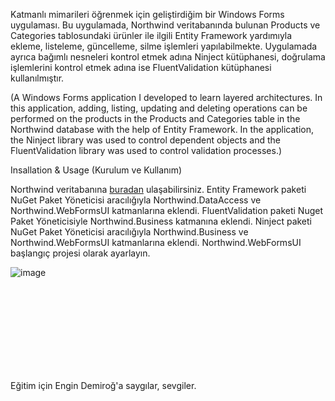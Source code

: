 Katmanlı mimarileri öğrenmek için geliştirdiğim bir Windows Forms uygulaması. Bu uygulamada, Northwind veritabanında bulunan Products ve Categories tablosundaki ürünler ile ilgili Entity Framework yardımıyla ekleme, listeleme, güncelleme, silme işlemleri yapılabilmekte. Uygulamada ayrıca bağımlı nesneleri kontrol etmek adına Ninject kütüphanesi, doğrulama işlemlerini kontrol etmek adına ise FluentValidation kütüphanesi kullanılmıştır. 

(A Windows Forms application I developed to learn layered architectures. In this application, adding, listing, updating and deleting operations can be performed on the products in the Products and Categories table in the Northwind database with the help of Entity Framework. In the application, the Ninject library was used to control dependent objects and the FluentValidation library was used to control validation processes.)


Insallation & Usage (Kurulum ve Kullanım)

Northwind veritabanına <a href=" https://github.com/Microsoft/sql-server-samples/tree/master/samples/databases/northwind-pubs">buradan</a> ulaşabilirsiniz.
Entity Framework paketi NuGet Paket Yöneticisi aracılığıyla Northwind.DataAccess ve Northwind.WebFormsUI katmanlarına eklendi. 
FluentValidation paketi Nuget Paket Yöneticisiyle Northwind.Business katmanına eklendi.
Ninject paketi NuGet Paket Yöneticisi aracılığıyla Northwind.Business ve Northwind.WebFormsUI katmanlarına eklendi.
Northwind.WebFormsUI başlangıç ​​projesi olarak ayarlayın.

![image](https://github.com/user-attachments/assets/5368467b-245e-4d8d-a1e3-c0532d3ddf67)

<br>
<br>
<br>
<br>
<br>
<br>
<br>
<br>

Eğitim için Engin Demiroğ'a saygılar, sevgiler.
